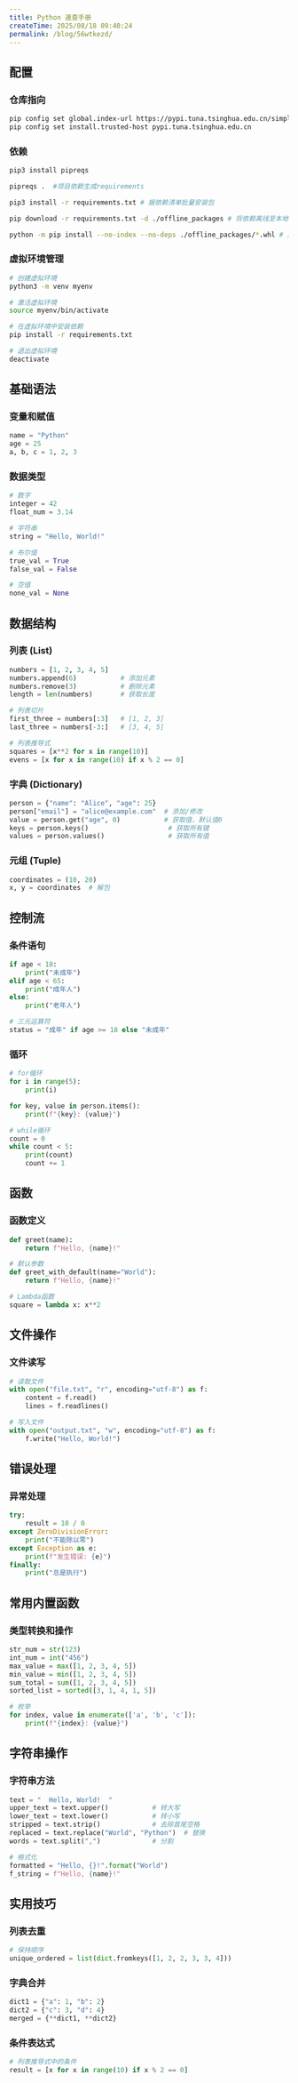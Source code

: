 ```yaml
---
title: Python 速查手册
createTime: 2025/08/18 09:40:24
permalink: /blog/56wtkezd/
---
```


## 配置

### 仓库指向

```bash
pip config set global.index-url https://pypi.tuna.tsinghua.edu.cn/simple
pip config set install.trusted-host pypi.tuna.tsinghua.edu.cn
```

### 依赖

```bash
pip3 install pipreqs

pipreqs .  #项目依赖生成requirements

pip3 install -r requirements.txt # 据依赖清单批量安装包

pip download -r requirements.txt -d ./offline_packages # 将依赖离线至本地

python -m pip install --no-index --no-deps ./offline_packages/*.whl # 从本地安装依赖
```

### 虚拟环境管理

```bash
# 创建虚拟环境
python3 -m venv myenv

# 激活虚拟环境
source myenv/bin/activate

# 在虚拟环境中安装依赖
pip install -r requirements.txt

# 退出虚拟环境
deactivate
```

## 基础语法

### 变量和赋值
```python
name = "Python"
age = 25
a, b, c = 1, 2, 3
```

### 数据类型
```python
# 数字
integer = 42
float_num = 3.14

# 字符串
string = "Hello, World!"

# 布尔值
true_val = True
false_val = False

# 空值
none_val = None
```

## 数据结构

### 列表 (List)
```python
numbers = [1, 2, 3, 4, 5]
numbers.append(6)           # 添加元素
numbers.remove(3)           # 删除元素
length = len(numbers)       # 获取长度

# 列表切片
first_three = numbers[:3]   # [1, 2, 3]
last_three = numbers[-3:]   # [3, 4, 5]

# 列表推导式
squares = [x**2 for x in range(10)]
evens = [x for x in range(10) if x % 2 == 0]
```

### 字典 (Dictionary)
```python
person = {"name": "Alice", "age": 25}
person["email"] = "alice@example.com"  # 添加/修改
value = person.get("age", 0)           # 获取值，默认值0
keys = person.keys()                    # 获取所有键
values = person.values()                # 获取所有值
```

### 元组 (Tuple)
```python
coordinates = (10, 20)
x, y = coordinates  # 解包
```

## 控制流

### 条件语句
```python
if age < 18:
    print("未成年")
elif age < 65:
    print("成年人")
else:
    print("老年人")

# 三元运算符
status = "成年" if age >= 18 else "未成年"
```

### 循环
```python
# for循环
for i in range(5):
    print(i)

for key, value in person.items():
    print(f"{key}: {value}")

# while循环
count = 0
while count < 5:
    print(count)
    count += 1
```

## 函数

### 函数定义
```python
def greet(name):
    return f"Hello, {name}!"

# 默认参数
def greet_with_default(name="World"):
    return f"Hello, {name}!"

# Lambda函数
square = lambda x: x**2
```

## 文件操作

### 文件读写
```python
# 读取文件
with open("file.txt", "r", encoding="utf-8") as f:
    content = f.read()
    lines = f.readlines()

# 写入文件
with open("output.txt", "w", encoding="utf-8") as f:
    f.write("Hello, World!")
```

## 错误处理

### 异常处理
```python
try:
    result = 10 / 0
except ZeroDivisionError:
    print("不能除以零")
except Exception as e:
    print(f"发生错误: {e}")
finally:
    print("总是执行")
```

## 常用内置函数

### 类型转换和操作
```python
str_num = str(123)
int_num = int("456")
max_value = max([1, 2, 3, 4, 5])
min_value = min([1, 2, 3, 4, 5])
sum_total = sum([1, 2, 3, 4, 5])
sorted_list = sorted([3, 1, 4, 1, 5])

# 枚举
for index, value in enumerate(['a', 'b', 'c']):
    print(f"{index}: {value}")
```

## 字符串操作

### 字符串方法
```python
text = "  Hello, World!  "
upper_text = text.upper()           # 转大写
lower_text = text.lower()           # 转小写
stripped = text.strip()             # 去除首尾空格
replaced = text.replace("World", "Python")  # 替换
words = text.split(",")             # 分割

# 格式化
formatted = "Hello, {}!".format("World")
f_string = f"Hello, {name}!"
```

## 实用技巧

### 列表去重
```python
# 保持顺序
unique_ordered = list(dict.fromkeys([1, 2, 2, 3, 3, 4]))
```

### 字典合并
```python
dict1 = {"a": 1, "b": 2}
dict2 = {"c": 3, "d": 4}
merged = {**dict1, **dict2}
```

### 条件表达式
```python
# 列表推导式中的条件
result = [x for x in range(10) if x % 2 == 0]
```
